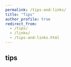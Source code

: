 ```yaml
---
permalink: /tips-and-links/
title: "Tips"
author_profile: true
redirect_from: 
  - /tips/
  - /links/
  - /tips-and-links.html
---
```


## tips

